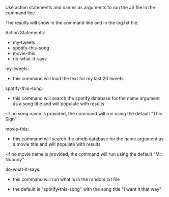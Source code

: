 Use action statements and names as arguments to run the JS file in the command line.

The results will show in the command line and in the log.txt file.

Action Statements:
- my-tweets
- spotify-this-song
- movie-this
- do-what-it-says

my-tweets:
 - this command will load the text for my last 20 tweets

 spotify-this-song:
 - this command will search the spotify database for the name argument as a song title and will populate with results

 -if no song name is provided, the command will run using the default "This Sign"

 movie-this:
  - this command will search the omdb database for the name argument as a movie title and will populate with results

 -if no movie name is provided, the command will run using the default "Mr. Nobody"

 do-what-it-says:
 - this command will run what is in the random.txt file

 - the default is "spotify-this-song" with the song title "I want it that way"
